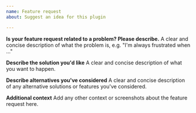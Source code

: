 ```yaml
---
name: Feature request
about: Suggest an idea for this plugin

---
```


**Is your feature request related to a problem? Please describe.**
A clear and concise description of what the problem is, e.g. "I'm always frustrated when ..."

**Describe the solution you'd like**
A clear and concise description of what you want to happen.

**Describe alternatives you've considered**
A clear and concise description of any alternative solutions or features you've considered.

**Additional context**
Add any other context or screenshots about the feature request here.
